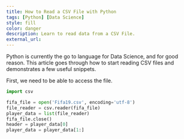 ```yaml
---
title: How to Read a CSV File with Python
tags: [Python] [Data Science]
style: fill
color: danger
description: Learn to read data from a CSV File.
external_url: 
---
```


Python is currently the go to language for Data Science, and for good reason. This article goes through how to start reading CSV files and demonstrates a few useful snippets.

First, we need to be able to access the file. 

```python
import csv

fifa_file = open('Fifa19.csv', encoding='utf-8')
file_reader = csv.reader(fifa_file)
player_data = list(file_reader)
fifa_file.close()
header = player_data[0]
player_data = player_data[1:]
```